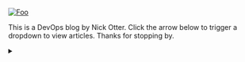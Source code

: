 ---
---

[![Foo](https://img.pngio.com/github-logo-icon-of-glyph-style-available-in-svg-png-eps-ai-github-icon-png-256_256.png)](http://github.com/nick-otter)

This is a DevOps blog by Nick Otter. Click the arrow below to trigger a dropdown to view articles. Thanks for stopping by.


<details><summary></summary>
  
<div markdown="1">## Links

<div>
  <ul style="list-style-type:none">
         <li><a href="https://github.com/nick-otter/">Github</a></li>
  </ul>
</div>

<div markdown="1">## Kubernetes

<div>
  <ul style="list-style-type:none">
    {% for post in site.categories.kubernetes %}
      {% if post.url %}
         <li><a href="{{ post.url }}">{{ post.title }}</a></li>
      {% endif %}
     {% endfor %}
   </ul>
</div>

<div markdown="1">## Linux

<div>
  <ul style="list-style-type:none">
    {% for post in site.categories.linux %}
      {% if post.url %}
         <li><a href="{{ post.url }}">{{ post.title }}</a></li>
      {% endif %}
     {% endfor %}
   </ul>
</div>

<div markdown="1">## Misc

<div>
  <ul style="list-style-type:none">
    {% for post in site.categories.misc %}
      {% if post.url %}
         <li><a href="{{ post.url }}">{{ post.title }}</a></li>
      {% endif %}
     {% endfor %}
   </ul>
</div>

